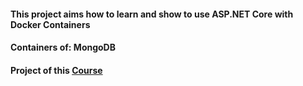#### This project aims how to learn and show to use ASP.NET Core with Docker Containers
#### Containers of: MongoDB

#### Project of this [Course](https://www.udemy.com/course/docker-essencial-para-a-plataforma-net/)